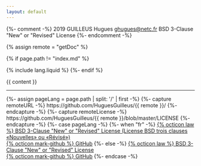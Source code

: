 ```yaml
---
layout: default
---
```


{%- comment -%}
	2019 GUILLEUS Hugues <ghugues@netc.fr>
	BSD 3-Clause "New" or "Revised" License
{%- endcomment -%}

{% assign remote = "getDoc" %}

<style>
	h1:first-of-type{
		display: none;
	}
	h1{
		margin: 0px !important;
	}
	svg.octicon{
		height: 1em !important;
		width: 1em !important;
	}
	#betaTag{
		background: #ff9400;
		color:#3e1300;
		padding: 0.3ex 1ex  ;
		font-size:60%;
		display: inline-block;
		border-radius: 0.5ex;
		margin-left: 2em;
	}
	#betaTag path {
		stroke:#3e1300;
		fill:#3e1300;
		stroke-width: 0.1;
	}
</style>

{% if page.path != "index.md" %}
<h1>
	<a href="./">{{remote}}</a>&nbsp;/
	{{page.title}}
	<span id=betaTag>
		{% octicon beaker %} Beta Doc
	</span>
</h1>
{% include lang.liquid %}
{%- endif %}

{{ content }}

<footer>
	<hr>
	{%- assign pageLang = page.path | split: '/' | first -%}
	{%- capture remoteURL -%}
		https://github.com/HuguesGuilleus/{{ remote }}/
	{%- endcapture -%}
	{%- capture remoteLicense -%}
		https://github.com/HuguesGuilleus/{{ remote }}/blob/master/LICENSE
	{%- endcapture -%}
	{%- case pageLang -%}
		{%- when "fr" -%}
			<a href="{{remoteLicense}}" title="License">
				{% octicon law %} BSD 3-Clause "New" or "Revised" License (License BSD trois clauses «Nouvelles» ou «Révisé»)
			</a><br>
			<a href="{{remoteURL}}" title="Dépôt GitHub">{% octicon mark-github %} GitHub</a>
		{%- else -%}
			<a href="{{remoteLicense}}" title="License">
				{% octicon law %} BSD 3-Clause "New" or "Revised" License
			</a><br>
			<a href="{{remoteURL}}" title="GitHub Repository">{% octicon mark-github %} GitHub</a>
	{%- endcase -%}
</footer>
